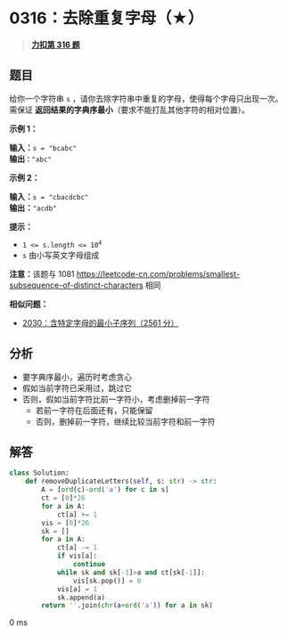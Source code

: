 # 0316：去除重复字母（★）


> <u>**[力扣第 316 题](https://leetcode.cn/problems/remove-duplicate-letters/)**</u>

## 题目

<p>给你一个字符串 <code>s</code> ，请你去除字符串中重复的字母，使得每个字母只出现一次。需保证 <strong>返回结果的<span data-keyword="lexicographically-smaller-string-alien">字典序</span>最小</strong>（要求不能打乱其他字符的相对位置）。</p>



<p><strong>示例 1：</strong></p>

<pre>
<strong>输入：</strong><code>s = "bcabc"</code>
<strong>输出<code>：</code></strong><code>"abc"</code>
</pre>

<p><strong>示例 2：</strong></p>

<pre>
<strong>输入：</strong><code>s = "cbacdcbc"</code>
<strong>输出：</strong><code>"acdb"</code></pre>



<p><strong>提示：</strong></p>

<ul>
<li><code>1 &lt;= s.length &lt;= 10<sup>4</sup></code></li>
<li><code>s</code> 由小写英文字母组成</li>
</ul>



<p><strong>注意：</strong>该题与 1081 <a href="https://leetcode-cn.com/problems/smallest-subsequence-of-distinct-characters">https://leetcode-cn.com/problems/smallest-subsequence-of-distinct-characters</a> 相同</p>


**相似问题：**
- [2030：含特定字母的最小子序列（2561 分）](/leetcode/2030)


## 分析

- 要字典序最小，遍历时考虑贪心
- 假如当前字符已采用过，跳过它
- 否则，假如当前字符比前一字符小，考虑删掉前一字符
	- 若前一字符在后面还有，只能保留
	- 否则，删掉前一字符，继续比较当前字符和前一字符

## 解答

```python
class Solution:
    def removeDuplicateLetters(self, s: str) -> str:
        A = [ord(c)-ord('a') for c in s]
        ct = [0]*26
        for a in A:
            ct[a] += 1
        vis = [0]*26
        sk = []
        for a in A:
            ct[a] -= 1
            if vis[a]:
                continue
            while sk and sk[-1]>a and ct[sk[-1]]:
                vis[sk.pop()] = 0
            vis[a] = 1
            sk.append(a)
        return ''.join(chr(a+ord('a')) for a in sk)
```
0 ms

